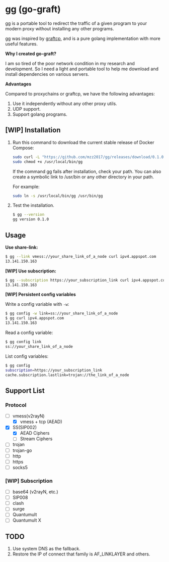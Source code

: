 # gg (go-graft)
gg is a portable tool to redirect the traffic of a given program to your modern proxy without installing any other programs.

gg was inspired by [graftcp](https://github.com/hmgle/graftcp), and is a pure golang implementation with more useful features.

**Why I created go-graft?**

I am so tired of the poor network condition in my research and development. So I need a light and portable tool to help me download and install dependencies on various servers.

**Advantages**

Compared to proxychains or graftcp, we have the following advantages:

1. Use it independently without any other proxy utils.
2. UDP support.
3. Support golang programs.

## [WIP] Installation

1. Run this command to download the current stable release of Docker Compose:

    ```bash
    sudo curl -L "https://github.com/mzz2017/gg/releases/download/0.1.0/gg-$(uname -s)-$(uname -m)" -o /usr/local/bin/gg
    sudo chmod +x /usr/local/bin/gg
    ```

    If the command gg fails after installation, check your path. You can also create a symbolic link to /usr/bin or any other directory in your path.

    For example:

    ```bash
    sudo ln -s /usr/local/bin/gg /usr/bin/gg
    ```
2. Test the installation.
   ```bash
   $ gg --version
   gg version 0.1.0
   ```

## Usage

**Use share-link:**

```bash
$ gg --link vmess://your_share_link_of_a_node curl ipv4.appspot.com
13.141.150.163
```

**[WIP] Use subscription:**

```bash
$ gg --subscription https://your_subscription_link curl ipv4.appspot.com
13.141.150.163
```

**[WIP] Persistent config variables**

Write a config variable with `-w`:
```bash
$ gg config -w link=ss://your_share_link_of_a_node
$ gg curl ipv4.appspot.com
13.141.150.163
```

Read a config variable:

```bash
$ gg config link
ss://your_share_link_of_a_node
```

List config variables:
```bash
$ gg config
subscription=https://your_subscription_link
cache.subscription.lastlink=trojan://the_link_of_a_node
```

## Support List

### Protocol

- [ ] vmess(v2rayN)
  - [x] vmess + tcp (AEAD)
- [x] SS(SIP002)
  - [x] AEAD Ciphers
  - [ ] Stream Ciphers
- [ ] trojan
- [ ] trojan-go
- [ ] http
- [ ] https
- [ ] socks5

### [WIP] Subscription

- [ ] base64 (v2rayN, etc.)
- [ ] SIP008
- [ ] clash
- [ ] surge
- [ ] Quantumult
- [ ] Quantumult X

## TODO
1. Use system DNS as the fallback.
2. Restore the IP of connect that family is AF_LINKLAYER and others.